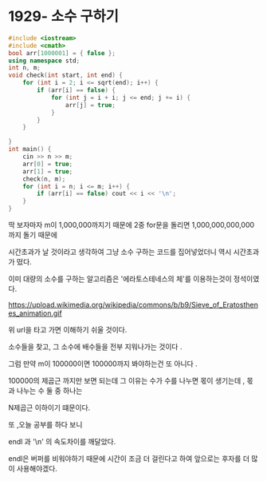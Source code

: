 # 1929- 소수 구하기

```c++
#include <iostream>
#include <cmath>
bool arr[1000001] = { false };
using namespace std;
int n, m;
void check(int start, int end) {
	for (int i = 2; i <= sqrt(end); i++) {
		if (arr[i] == false) {
			for (int j = i + i; j <= end; j += i) {
				arr[j] = true;
			}
		}
	}

}
int main() {
	cin >> n >> m;
	arr[0] = true;
	arr[1] = true;
	check(n, m);
	for (int i = n; i <= m; i++) {
		if (arr[i] == false) cout << i << '\n';
	}
}
```

딱 보자마자 m이 1,000,000까지기 때문에 2중 for문을 돌리면 1,000,000,000,000 까지 돌기 때문에

시간초과가 날 것이라고 생각하여 그냥 소수 구하는 코드를 집어넣었더니 역시 시간초과가 떴다. 

이미 대량의 소수를 구하는 알고리즘은 '에라토스테네스의 체'를 이용하는것이 정석이였다.

https://upload.wikimedia.org/wikipedia/commons/b/b9/Sieve_of_Eratosthenes_animation.gif

위 url을 타고 가면 이해하기 쉬울 것이다. 

소수들을 찾고, 그 소수에 배수들을 전부 지워나가는 것이다 .

그럼 만약 m이 100000이면 100000까지 봐야하는건 또 아니다 .

100000의 제곱근 까지만 보면 되는데 그 이유는 수가 수를 나누면 몫이 생기는데 , 몫과 나누는 수 둘 중 하나는 

N제곱근 이하이기 떄문이다. 

또 ,오늘 공부를 하다 보니 

endl 과  '\n' 의 속도차이를 깨달았다.

endl은 버퍼를 비워야하기 때문에 시간이 조금 더 걸린다고 하여 앞으로는 후자를 더 많이 사용해야겠다.